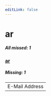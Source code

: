 ```yaml
---
editLink: false
---
```


# ar

##### All missed: 1


### [ar](https://github.com/Laravel-Lang/lang/blob/main/locales/ar/ar.json)

##### Missing: 1

<table >
<tr><td align="left" >
E-Mail Address
</td>
</tr>

</table>


